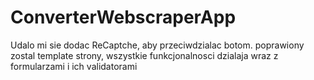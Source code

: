 # ConverterWebscraperApp
Udalo mi sie dodac ReCaptche, aby przeciwdzialac botom. poprawiony zostal template strony, wszystkie funkcjonalnosci dzialaja wraz z formularzami i ich validatorami
